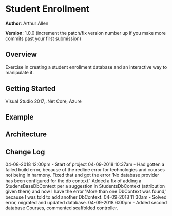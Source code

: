 # Student Enrollment

**Author**: Arthur Allen

**Version**: 1.0.0 (increment the patch/fix version number up if you make more commits past your first submission)

## Overview
<!-- Provide a high level overview of what this application is and why you are building it, beyond the fact that it's an assignment for a Code Fellows 401 class. (i.e. What's your problem domain?) -->
Exercise in creating a student enrollment database and an interactive way to manipulate it.

## Getting Started
<!-- What are the steps that a user must take in order to build this app on their own machine and get it running? -->
Visual Studio 2017, .Net Core, Azure

## Example
<!-- Show them what looks like and how to use the application.  -->

## Architecture
<!-- Provide a detailed description of the application design. What technologies (languages, libraries, etc) you're using, and any other relevant design information. -->

## Change Log
<!-- Use this are to document the iterative changes made to your application as each feature is successfully implemented. Use time stamps. Here's an example:

01-01-2001 4:59pm - Added functionality to add and delete some things. -->
04-08-2018 12:00pm - Start of project
04-09-2018 10:37am - Had gotten a failed build error, because of the redline error for technologies and courses not being in harmony.  Fixed that and got the error 'No database provider has been configured for the db context.'  Added a fix of adding a StudensBaseDbContext per a suggestion in StudentsDbContext (attribution given there) and now I have the error 'More than one DbContext was found,' because I was told to add another DbContext.
04-09-2018 11:30am - Solved error, migrated and updated database.
04-09-2018 6:00pm - Added second database Courses, commented scaffolded controller.